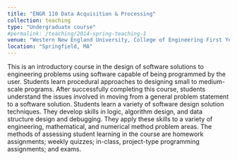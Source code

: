 ```yaml
---
title: "ENGR 110 Data Acquisition & Processing"
collection: teaching
type: "Undergraduate course"
#permalink: /teaching/2014-spring-teaching-1
venue: "Western New England University, College of Engineering First Year Program, Fall 2023"
location: "Springfield, MA"
---
```


This is an introductory course in the design of software solutions to engineering problems using software capable of being programmed by the user. Students learn procedural approaches to designing small to medium-scale programs. After successfully completing this course, students understand the issues involved in moving from a general problem statement to a software solution. Students learn a variety of software design solution techniques. They develop skills in logic, algorithm design, and data structure design and debugging. They apply these skills to a variety of engineering, mathematical, and numerical method problem areas. The methods of assessing student learning in the course are homework assignments; weekly quizzes; in-class, project-type programming assignments; and exams.
